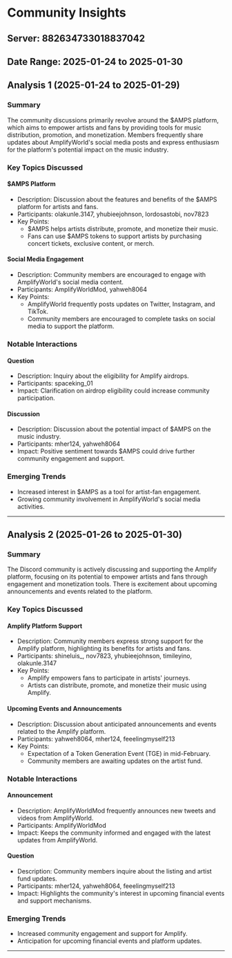 # Community Insights
## Server: 882634733018837042
## Date Range: 2025-01-24 to 2025-01-30

## Analysis 1 (2025-01-24 to 2025-01-29)

### Summary
The community discussions primarily revolve around the $AMPS platform, which aims to empower artists and fans by providing tools for music distribution, promotion, and monetization. Members frequently share updates about AmplifyWorld's social media posts and express enthusiasm for the platform's potential impact on the music industry.

### Key Topics Discussed

#### $AMPS Platform
- Description: Discussion about the features and benefits of the $AMPS platform for artists and fans.
- Participants: olakunle.3147, yhubieejohnson, lordosastobi, nov7823
- Key Points:
  - $AMPS helps artists distribute, promote, and monetize their music.
  - Fans can use $AMPS tokens to support artists by purchasing concert tickets, exclusive content, or merch.

#### Social Media Engagement
- Description: Community members are encouraged to engage with AmplifyWorld's social media content.
- Participants: AmplifyWorldMod, yahweh8064
- Key Points:
  - AmplifyWorld frequently posts updates on Twitter, Instagram, and TikTok.
  - Community members are encouraged to complete tasks on social media to support the platform.

### Notable Interactions

#### Question
- Description: Inquiry about the eligibility for Amplify airdrops.
- Participants: spaceking_01
- Impact: Clarification on airdrop eligibility could increase community participation.

#### Discussion
- Description: Discussion about the potential impact of $AMPS on the music industry.
- Participants: mher124, yahweh8064
- Impact: Positive sentiment towards $AMPS could drive further community engagement and support.

### Emerging Trends

- Increased interest in $AMPS as a tool for artist-fan engagement.
- Growing community involvement in AmplifyWorld's social media activities.

---

## Analysis 2 (2025-01-26 to 2025-01-30)

### Summary
The Discord community is actively discussing and supporting the Amplify platform, focusing on its potential to empower artists and fans through engagement and monetization tools. There is excitement about upcoming announcements and events related to the platform.

### Key Topics Discussed

#### Amplify Platform Support
- Description: Community members express strong support for the Amplify platform, highlighting its benefits for artists and fans.
- Participants: shineluis_, nov7823, yhubieejohnson, timileyino, olakunle.3147
- Key Points:
  - Amplify empowers fans to participate in artists' journeys.
  - Artists can distribute, promote, and monetize their music using Amplify.

#### Upcoming Events and Announcements
- Description: Discussion about anticipated announcements and events related to the Amplify platform.
- Participants: yahweh8064, mher124, feeelingmyself213
- Key Points:
  - Expectation of a Token Generation Event (TGE) in mid-February.
  - Community members are awaiting updates on the artist fund.

### Notable Interactions

#### Announcement
- Description: AmplifyWorldMod frequently announces new tweets and videos from AmplifyWorld.
- Participants: AmplifyWorldMod
- Impact: Keeps the community informed and engaged with the latest updates from AmplifyWorld.

#### Question
- Description: Community members inquire about the listing and artist fund updates.
- Participants: mher124, yahweh8064, feeelingmyself213
- Impact: Highlights the community's interest in upcoming financial events and support mechanisms.

### Emerging Trends

- Increased community engagement and support for Amplify.
- Anticipation for upcoming financial events and platform updates.

---

